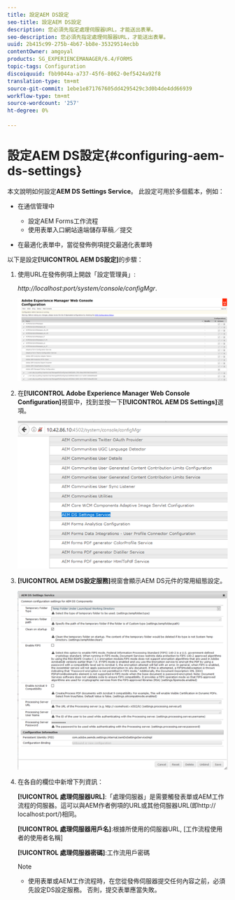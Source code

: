 ```yaml
---
title: 設定AEM DS設定
seo-title: 設定AEM DS設定
description: 您必須先指定處理伺服器URL，才能送出表單。
seo-description: 您必須先指定處理伺服器URL，才能送出表單。
uuid: 2b415c99-275b-4b67-bb8e-35329514ecbb
contentOwner: amgoyal
products: SG_EXPERIENCEMANAGER/6.4/FORMS
topic-tags: Configuration
discoiquuid: fbb9044a-a737-45f6-8062-0ef5424a92f8
translation-type: tm+mt
source-git-commit: 1ebe1e871767605dd4295429c3d0b4de4dd66939
workflow-type: tm+mt
source-wordcount: '257'
ht-degree: 0%

---
```



# 設定AEM DS設定{#configuring-aem-ds-settings}

本文說明如何設定&#x200B;**AEM DS Settings Service**。 此設定可用於多個藍本，例如：

* 在通信管理中

   * 設定AEM Forms工作流程
   * 使用表單入口網站遠端儲存草稿／提交

* 在最適化表單中，當從發佈例項提交最適化表單時

以下是設定&#x200B;**[!UICONTROL AEM DS設定]**&#x200B;的步驟：

1. 使用URL在發佈例項上開啟「設定管理員」:

   *http://localhost:port/system/console/configMgr*.

   ![aem_web_configuration_console](assets/aem_web_configuration_console.png)

1. 在&#x200B;**[!UICONTROL Adobe Experience Manager Web Console Configuration]**&#x200B;視窗中，找到並按一下&#x200B;**[!UICONTROL AEM DS Settings]**&#x200B;選項。

   ![ds_settings](assets/ds_settings.png)

1. **[!UICONTROL AEM DS設定服務]**&#x200B;視窗會顯示AEM DS元件的常用組態設定。

   ![ds_settings_1](assets/ds_settings_1.png)

1. 在各自的欄位中新增下列資訊：

   **[!UICONTROL 處理伺服器URL]**:「處理伺服器」是需要觸發表單或AEM工作流程的伺服器。這可以與AEM作者例項的URL或其他伺服器URL(即http:// localhost:port/)相同。

   **[!UICONTROL 處理伺服器用戶名]**:根據所使用的伺服器URL, [工作流程使用者的使用者名稱]

   **[!UICONTROL 處理伺服器密碼]**:工作流用戶密碼

   >[!NOTE]
   >
   >* 使用表單或AEM工作流程時，在您從發佈伺服器提交任何內容之前，必須先設定DS設定服務。 否則，提交表單應當失敗。

